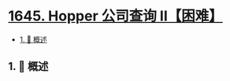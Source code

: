 # [1645. Hopper 公司查询 II【困难】](https://github.com/Tdahuyou/TNotes.leetcode/tree/main/notes/1645.%20Hopper%20%E5%85%AC%E5%8F%B8%E6%9F%A5%E8%AF%A2%20II%E3%80%90%E5%9B%B0%E9%9A%BE%E3%80%91)

<!-- region:toc -->

- [1. 📝 概述](#1--概述)

<!-- endregion:toc -->

## 1. 📝 概述
